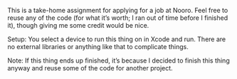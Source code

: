 This is a take-home assignment for applying for a job at Nooro.  Feel free to reuse any of the code (for what it’s worth; I ran out of time before I finished it), though giving me some credit would be nice.

Setup:  You select a device to run this thing on in Xcode and run.  There are no external libraries or anything like that to complicate things.

Note:  If this thing ends up finished, it’s because I decided to finish this thing anyway and reuse some of the code for another project.
